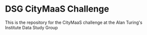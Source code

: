 # DSG CityMaaS Challenge
This is the repository for the CityMaaS challenge at the Alan Turing's Institute Data Study Group
